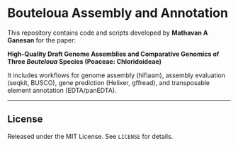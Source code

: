 # Bouteloua Assembly and Annotation

This repository contains code and scripts developed by **Mathavan A Ganesan** for the paper:  

**High-Quality Draft Genome Assemblies and Comparative Genomics of Three *Bouteloua* Species (Poaceae: Chloridoideae)**  

It includes workflows for genome assembly (hifiasm), assembly evaluation (seqkit, BUSCO), gene prediction (Helixer, gffread), and transposable element annotation (EDTA/panEDTA).  

---

## License
Released under the MIT License. See `LICENSE` for details.
